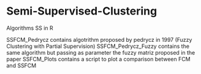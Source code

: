 # Semi-Supervised-Clustering
Algorithms SS in R

SSFCM_Pedrycz contains algotrithm proposed by pedrycz in 1997 (Fuzzy Clustering with Partial Supervision)
SSFCM_Pedrycz_Fuzzy contains the same algorithm but passing as parameter the fuzzy matriz proposed in the paper
SSFCM_Plots contains a script to plot a comparison between FCM and SSFCM
